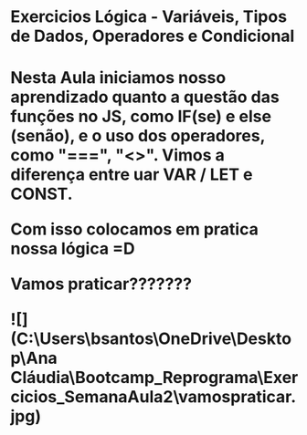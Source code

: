 <h1> Exercicios Lógica - Variáveis, Tipos de Dados, Operadores e Condicional<h1>

Nesta Aula iniciamos nosso aprendizado quanto a questão das funções no JS, como IF(se) e else (senão), e o uso dos operadores, como "===", "<>". Vimos a diferença entre uar VAR / LET e CONST.

Com isso colocamos em pratica nossa lógica =D


Vamos praticar???????


![](C:\Users\bsantos\OneDrive\Desktop\Ana Cláudia\Bootcamp_Reprograma\Exercicios_SemanaAula2\vamospraticar.jpg)

